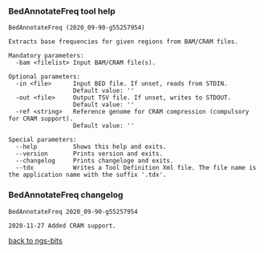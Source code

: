 ### BedAnnotateFreq tool help
	BedAnnotateFreq (2020_09-90-g55257954)
	
	Extracts base frequencies for given regions from BAM/CRAM files.
	
	Mandatory parameters:
	  -bam <filelist> Input BAM/CRAM file(s).
	
	Optional parameters:
	  -in <file>      Input BED file. If unset, reads from STDIN.
	                  Default value: ''
	  -out <file>     Output TSV file. If unset, writes to STDOUT.
	                  Default value: ''
	  -ref <string>   Reference genome for CRAM compression (compulsory for CRAM support).
	                  Default value: ''
	
	Special parameters:
	  --help          Shows this help and exits.
	  --version       Prints version and exits.
	  --changelog     Prints changeloge and exits.
	  --tdx           Writes a Tool Definition Xml file. The file name is the application name with the suffix '.tdx'.
	
### BedAnnotateFreq changelog
	BedAnnotateFreq 2020_09-90-g55257954
	
	2020-11-27 Added CRAM support.
[back to ngs-bits](https://github.com/imgag/ngs-bits)